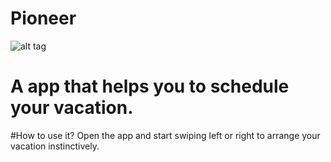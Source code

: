 # Pioneer
![alt tag](https://cloud.githubusercontent.com/assets/17296898/16355636/d1eee11a-3a71-11e6-8ed1-a875c65a88c1.png)
# A app that helps you to schedule your vacation.

#How to use it?
Open the app and start swiping left or right to arrange your vacation instinctively.
